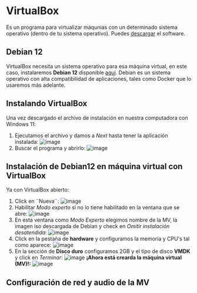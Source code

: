 # VirtualBox
Es un programa para virtualizar máqunias con un determinado sistema operativo (dentro de tu sistema operativo). Puedes [descargar](https://www.oracle.com/virtualization/technologies/vm/downloads/virtualbox-downloads.html) el software.
## Debian 12
VirtualBox necesita un sistema operativo para esa máquina virtual, en este caso, instalaremos **Debian 12** disponible [aquí](https://cdimage.debian.org/debian-cd/current/amd64/iso-cd/debian-12.7.0-amd64-netinst.iso). Debian es un sistema operativo con alta compatibilidad de aplicaciones, tales como Docker que lo usaremos más adelante.
## Instalando VirtualBox
Una vez descargado el archivo de instalación en nuestra computadora con Windows 11:
1. Ejecutamos el archivo y damos a *Next* hasta tener la aplicación instalada:
![image](https://github.com/user-attachments/assets/83bd88a2-a314-4c01-ba3d-eaa5542f186e)
2. Buscar el programa y abrirlo:
![image](https://github.com/user-attachments/assets/2cc9ae74-450e-4ec6-a75c-73d84ac2c57c)
## Instalación de Debian12 en máquina virtual con VirtualBox
Ya con VirtualBox abierto:
1. Click en ¨Nueva¨:
![image](https://github.com/user-attachments/assets/02d5668e-8670-4c4d-8aaf-79e011d1bee5)
2. Habilitar *Modo experto* si no lo tiene habilitado en la ventana que se abre:
   ![image](https://github.com/user-attachments/assets/aa215978-339e-43b4-8167-4feabec4e4c4)
3. En esta ventana como *Modo Experto* elegimos nombre de la MV, la imagen iso descargada de Debian y check en *Omitir instalación desatendida*:
   ![image](https://github.com/user-attachments/assets/b5abfa7a-a220-44a3-adc0-d000013cf80a)
5. Click en la pestaña de **hardware** y configuramos la memoria y CPU's tal como aparece:
   ![image](https://github.com/user-attachments/assets/fd995893-b31d-4bf4-8076-dcfdaedacd33)
6. En la sección de **Disco duro** configuramos 2GB y el tipo de disco **VMDK** y click en *Terminar*:
   ![image](https://github.com/user-attachments/assets/91c4b8a6-14ca-42bd-90b6-49533eb0d0ce)
**¡Ahora está crearda la máquina virtual (MV)!:**
![image](https://github.com/user-attachments/assets/37af50bf-4c6b-46a7-987a-20ef1400334d)
## Configuración de red y audio de la MV
